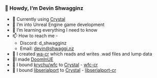 ### 👋 Howdy, I’m Devin Shwagginz

- 🔮 Currently using [Crystal](https://crystal-lang.org)
- 👀 I’m into Unreal Engine game development
- 🌱 I’m learning everything I need to know
- 📫 How to reach me -
  - Discord: d_shwagginz
  - Email: devin@shwaggi.nz
- 📘 I created [wa-cr](https://github.com/D-Shwagginz/wa-cr) which reads and writes .wad files and lump data
- 📗I made [DoomInUE](https://youtu.be/BLNsJkQKe7A?feature=shared)
- 📕 I bound [krychu/wfc](https://github.com/krychu/wfc) to [Crystal](https://crystal-lang.org) - [wfc-cr](https://github.com/D-Shwagginz/wfc-cr)
- 📙 I bound [libserialport](https://sigrok.org/wiki/Libserialport) to [Crystal](https://crystal-lang.org) - [libserialport-cr](https://github.com/D-Shwagginz/libserialport-cr)
